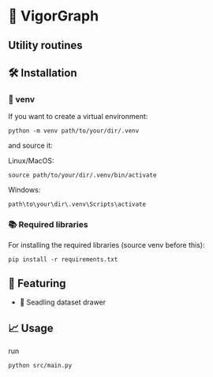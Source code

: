 # 🌱 VigorGraph

## Utility routines

## 🛠 Installation

### 🎈 venv

If you want to create a virtual environment:

`python -m venv path/to/your/dir/.venv`

and source it:

Linux/MacOS:

`source path/to/your/dir/.venv/bin/activate`

Windows:

`path\to\your\dir\.venv\Scripts\activate`

### 📚 Required libraries

For installing the required libraries (source venv before this):

`pip install -r requirements.txt`

## 🌟 Featuring
- 🌱 Seadling dataset drawer

## 📈 Usage

run

`python src/main.py`
